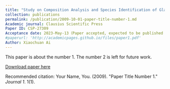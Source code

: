 ```yaml
---
title: "Study on Composition Analysis and Species Identification of Glass Relics Based on the Multiple Linear Regression Model"
collection: publications
permalink: /publication/2009-10-01-paper-title-number-1.md
Academic journal: Clausius Scientific Press
Paper ID: CSP-27309
Acceptance date: 2023-May-13（Paper accepted, expected to be published in early September）
#paperurl: 'http://academicpages.github.io/files/paper1.pdf'
Author: Xiaochuan Ai
---
```

This paper is about the number 1. The number 2 is left for future work.

[Download paper here](http://academicpages.github.io/files/paper1.pdf)

Recommended citation: Your Name, You. (2009). "Paper Title Number 1." <i>Journal 1</i>. 1(1).
